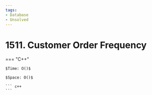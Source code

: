 ```yaml
---
tags:
- Database
- Unsolved
---
```



# 1511. Customer Order Frequency

=== "C++"

    $Time: O()$

    $Space: O()$

    ``` c++
    ```
